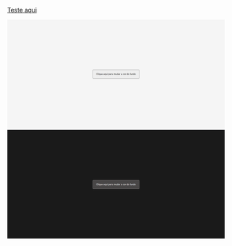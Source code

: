 [Teste aqui](https://jonatas00firstdomdarktheme.netlify.app)

![Exemplo1](./img/example.png)
![Exemplo2](./img/example2.png)
